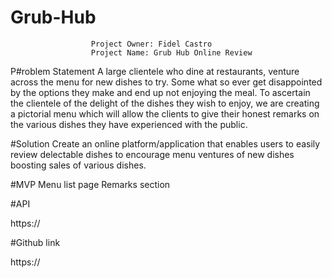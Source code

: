 # Grub-Hub
                      Project Owner: Fidel Castro
                      Project Name: Grub Hub Online Review

P#roblem Statement 
A large clientele who dine at restaurants, venture across the menu for new dishes to try. Some what so ever get disappointed by the options they make and end up not enjoying the meal. To ascertain the clientele of the delight of the dishes they wish to enjoy, we are creating a  pictorial menu which will allow the clients to give their honest remarks on the various dishes they have experienced with the public.



#Solution
Create an online platform/application that enables users to easily review delectable dishes to encourage menu ventures of new dishes boosting sales of various dishes. 

#MVP
Menu list page
Remarks section

#API

https://

#Github link

https://

